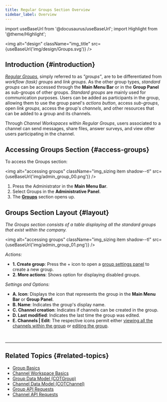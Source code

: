 ```yaml
---
title: Regular Groups Section Overview
sidebar_label: Overview
---
```

import useBaseUrl from '@docusaurus/useBaseUrl';
import Highlight from '@theme/Highlight';

<img alt="design" className="img_title" src={useBaseUrl('img/design/Groups.svg')} />
<br/>

## Introduction {#introduction}

[_Regular Groups_](/docs/documentation/client/groups#regular-groups), simply referred to as _"groups"_, are to be differentiated from _workflow (task) groups_ and _link groups_. As the other group types, _standard groups_ can be accessed through the **Main Menu Bar** or in the **Group Panel** as sub-groups of other groups. _Standard groups_ are mainly used for communication purposes. Users can be added as participants in the group, allowing them to use the group panel's _actions button_, access _sub-groups_, open _link groups_, access the group's _channels_, and other resources that can be added to a group and its channels. 

Through _Channel Workspaces_ within _Regular Groups_, users associated to a  channel can send messages, share files, answer surveys, and view other users participating in the channel.

## Accessing Groups Section {#access-groups}
To access the <span className="badge badge--primary">Groups</span> section:

<img alt="accessing groups" className="img_sizing item shadow--tl" src={useBaseUrl('img/admin_group_00.png')} />
<br/>

1. Press the <span className="badge badge--primary">Administrator</span> in the **Main Menu Bar**.
2. Select <span className="badge badge--primary">Groups</span> in the **Administrative Panel**.
3. The [**Groups**](#layout) section opens up.

<div className="alert alert--secondary">

## Groups Section Layout {#layout}
_The Groups section consists of a table displaying all the standard groups that exist within the company._

<img alt="accessing groups" className="img_sizing item shadow--tl" src={useBaseUrl('img/admin_group_01.png')} />
<br/>

_Actions:_
- **1. Create group**: Press the <span className="badge badge--primary">+</span> icon to open a [group settings panel](/docs/documentation/admin/groups/admin_groups#group-settings-panel-layout) to create a new group.
- **2. More actions**: Shows option for displaying disabled groups.

_Settings and Options:_
- **A. Icon**: Displays the icon that represents the group in the **Main Menu Bar** or **Group Panel**.
- **B. Name**: Indicates the group's display name.
- **C. Channel creation**: Indicates if channels can be created in the group.
- **D. Last modified**: Indicates the last time the group was edited.
- **E. Channels | Edit**: The respective icons permit either [viewing all the channels within the group](/docs/documentation/admin/groups/admin_channels#channels-panel-layout) or [editing the group](/docs/documentation/admin/groups/admin_groups#group-settings-panel-layout).


</div>
<br/>

---
## Related Topics {#related-topics}
- [Group Basics](/docs/documentation/client/groups)
- [Channel Workspace Basics](/docs/documentation/client/channels)
- [Group Data Model (COTGroup)](/docs/documentation/models/communication/model_groups)
- [Channel Data Model (COTChannel)](/docs/documentation/models/communication/model_channels)
- [Group API Requests](/docs/documentation/api/communication/groups)
- [Channel API Requests](/docs/documentation/api/communication/channels)
